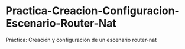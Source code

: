 # Practica-Creacion-Configuracion-Escenario-Router-Nat
Práctica: Creación y configuración de un escenario router-nat
